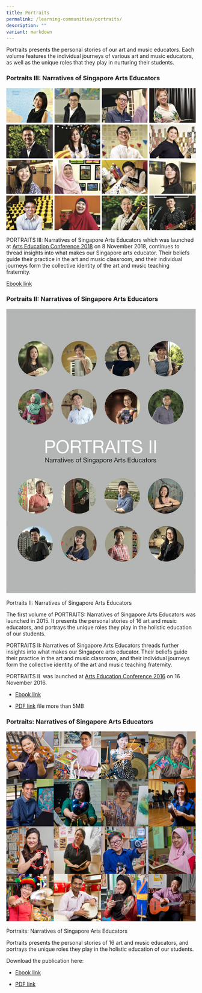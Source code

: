 ```yaml
---
title: Portraits
permalink: /learning-communities/portraits/
description: ""
variant: markdown
---
```

Portraits presents the personal stories of our art and music educators. Each volume features the individual journeys of various art and music educators, as well as the unique roles that they play in nurturing their students.


### Portraits III: Narratives of Singapore Arts Educators

![4.5 Portraits 3](/images/45portraits3.jpg)

PORTRAITS III: Narratives of Singapore Arts Educators which was launched at [Arts Education Conference 2018](https://star.moe.edu.sg/events-and-partners/art-education-conference-aec/14-nov/) on 8 November 2018, continues to thread insights into what makes our Singapore arts educator. Their beliefs guide their practice in the art and music classroom, and their individual journeys form the collective identity of the art and music teaching fraternity. 

[Ebook link](https://view.joomag.com/portraits-iii-narratives-of-singapore-arts-educators/M0441194001554911987)

### Portraits II: Narratives of Singapore Arts Educators

![4.5 Portraits 2](/images/45portraits2.jpg)

Portraits II: Narratives of Singapore Arts Educators

The first volume of PORTRAITS: Narratives of Singapore Arts Educators was launched in 2015. It presents the personal stories of 16 art and music educators, and portrays the unique roles they play in the holistic education of our students. 

PORTRAITS II: Narratives of Singapore Arts Educators threads further insights into what makes our Singapore arts educator. Their beliefs guide their practice in the art and music classroom, and their individual journeys form the collective identity of the art and music teaching fraternity.   

PORTRAITS II  was launched at [Arts Education Conference 2016](https://star.moe.edu.sg/events-and-partners/art-education-conference-aec/12-oct/) on 16 November 2016. 

* [Ebook link](https://view.joomag.com/portraits-ii-narratives-of-singapore-arts-educators/M0328361001479782354)

* [PDF link](https://academyofsingaporeteachers.moe.edu.sg/docs/librariesprovider4/star-publications/portraits/portraits-ii-final_reduced-size.pdf?sfvrsn=4d134b84_2)
file more than 5MB

### Portraits: Narratives of Singapore Arts Educators

![4.5 Portraits 1](/images/45portraits1.jpg)

Portraits: Narratives of Singapore Arts Educators

Portraits presents the personal stories of 16 art and music educators, and portrays the unique roles they play in the holistic education of our students.   
  
Download the publication here:

* [Ebook link](https://view.joomag.com/portraits-narratives-of-singapore-arts-educators/M0873604001429237273)

* [PDF link](https://academyofsingaporeteachers.moe.edu.sg/docs/librariesprovider4/star-publications/portraits/portraits_online-version-(2015).pdf?sfvrsn=af6a83d8_2)